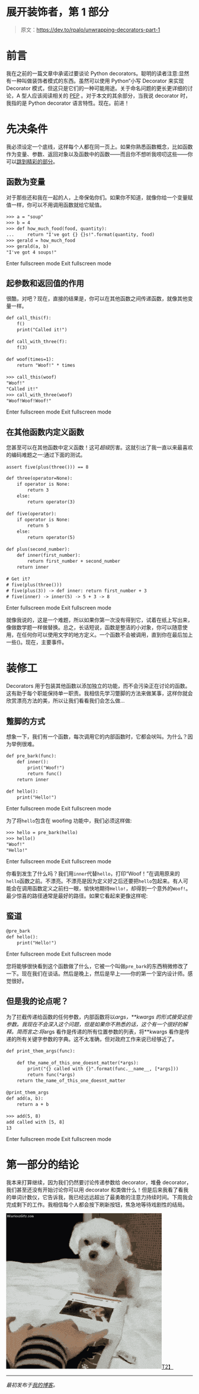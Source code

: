 # 展开装饰者，第 1 部分

> 原文：<https://dev.to/rpalo/unwrapping-decorators-part-1>

# 前言

我在之前的一篇文章中承诺过要谈论 Python decorators。聪明的读者注意:显然有一种叫做装饰者模式的东西。虽然可以使用 Python“小写 Decorator 来实现 Decorator 模式，但这只是它们的一种可能用途。关于命名问题的更长更详细的讨论，A 型人应该阅读相关的 [PEP](https://www.python.org/dev/peps/pep-0318/#on-the-name-decorator) 。对于本文的其余部分，当我说 decorator 时，我指的是 Python decorator 语言特性。现在。前进！

# 先决条件

我必须设定一个底线，这样每个人都在同一页上。如果你熟悉函数概念，比如函数作为变量、参数、返回对象以及函数中的函数——而且你不想听我唠叨这些——你可以[跳到精彩的部分](#Decorators)。

## 函数为变量

对于那些还和我在一起的人，上帝保佑你们。如果你不知道，就像你给一个变量赋值一样，你可以不用调用函数就给它赋值。

```
>>> a = "soup"
>>> b = 4
>>> def how_much_food(food, quantity):
...     return "I've got {} {}s!".format(quantity, food)
>>> gerald = how_much_food
>>> gerald(a, b)
"I've got 4 soups!" 
```

Enter fullscreen mode Exit fullscreen mode

## 起参数和返回值的作用

很酷，对吧？现在，直接的结果是，你可以在其他函数之间传递函数，就像其他变量一样。

```
def call_this(f):
    f()
    print("Called it!")

def call_with_three(f):
    f(3)

def woof(times=1):
    return "Woof!" * times

>>> call_this(woof)
"Woof!"
"Called it!"
>>> call_with_three(woof)
"Woof!Woof!Woof!" 
```

Enter fullscreen mode Exit fullscreen mode

## 在其他函数内定义函数

您甚至可以在其他函数中定义函数！这可*超级*厉害。这就引出了我一直以来最喜欢的编码难题之一:通过下面的测试。

`assert five(plus(three())) == 8`

```
def three(operator=None):
    if operator is None:
        return 3
    else:
        return operator(3)

def five(operator):
    if operator is None:
        return 5
    else:
        return operator(5)

def plus(second_number):
    def inner(first_number):
        return first_number + second_number
    return inner

# Get it?
# five(plus(three()))
# five(plus(3)) -> def inner: return first_number + 3
# five(inner) -> inner(5) -> 5 + 3 -> 8 
```

Enter fullscreen mode Exit fullscreen mode

就像我说的，这是一个难题，所以如果你第一次没有得到它，试着在纸上写出来，像做数学题一样做替换。总之，长话短说，函数是整洁的小对象，你可以随意使用，在任何你可以使用文字的地方定义。一个函数不会被调用，直到你在最后加上一些()。现在，主要事件。

# 装修工

Decorators 用于包装其他函数以添加独立的功能，而不会污染正在讨论的函数。这有助于每个职能保持单一职责。我相信先学习蹩脚的方法来做某事，这样你就会欣赏漂亮方法的美，所以让我们看看我们会怎么做...

## 蹩脚的方式

想象一下，我们有一个函数，每次调用它的内部函数时，它都会吠叫。为什么？因为举例很难。

```
def pre_bark(func):
    def inner():
        print("Woof!")
        return func()
    return inner

def hello():
    print("Hello!") 
```

Enter fullscreen mode Exit fullscreen mode

为了将`hello`包含在 woofing 功能中，我们必须这样做:

```
>>> hello = pre_bark(hello)
>>> hello()
"Woof!"
"Hello!" 
```

Enter fullscreen mode Exit fullscreen mode

你看到发生了什么吗？我们用`inner`代替`hello`，打印“Woof！”在调用原来的`hello`函数之前。不漂亮。不漂亮是因为定义好之后还要把`hello`包起来。有人可能会在调用函数定义之前扫一眼，愉快地期待`Hello!`，却得到一个意外的`Woof!`。最少惊喜的路径通常是最好的路径。如果它看起来更像这样呢:

## 蛮道

```
@pre_bark
def hello():
    print("Hello!") 
```

Enter fullscreen mode Exit fullscreen mode

您将能够很快看到这个函数做了什么，它被一个叫做`pre_bark`的东西稍微修改了一下。现在我们在谈话。然后是晚上，然后是早上——你的第一个室内设计师。感觉很好。

## 但是我的论点呢？

为了拦截传递给函数的任何参数，内部函数将以*args，**kwargs 的形式接受这些参数。我现在不会深入这个问题，但是如果你不熟悉的话，这个有一个很好的解释。简而言之:将*args 看作是传递的所有位置参数的列表，将**kwargs 看作是传递的所有关键字参数的字典。这不太准确，但对政府工作来说已经够近了。

```
def print_them_args(func):

    def the_name_of_this_one_doesnt_matter(*args):
        print("{} called with {}".format(func.__name__, [*args]))
        return func(*args)
    return the_name_of_this_one_doesnt_matter

@print_them_args
def add(a, b):
    return a + b

>>> add(5, 8)
add called with [5, 8]
13 
```

Enter fullscreen mode Exit fullscreen mode

# 第一部分的结论

我本来打算继续，因为我们仍然要讨论传递参数给 decorator，堆叠 decorator，我们甚至还没有开始讨论你可以用 decorator 和类做什么！但是后来我看了看我的单词计数仪，它告诉我，我已经远远超出了最勇敢的注意力持续时间。下周我会完成剩下的工作。我相信每个人都会按下刷新按钮，焦急地等待戏剧性的结局。

[![Dog mashing keyboard pillow](img/e6508ffcdfa0771c1827650af3b315d2.png)T2】](https://res.cloudinary.com/practicaldev/image/fetch/s--qdelMUFJ--/c_limit%2Cf_auto%2Cfl_progressive%2Cq_66%2Cw_880/http://assertnotmagic.com/img/cliffhanger.gif)

* * *

*最初发布于[我的博客](http://assertnotmagic.com)。*